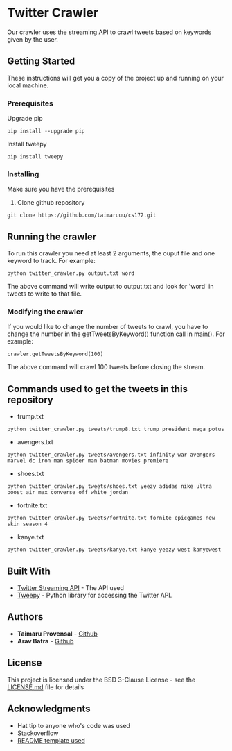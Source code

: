 # Twitter Crawler

Our crawler uses the streaming API to crawl tweets based on keywords given by the user.

## Getting Started

These instructions will get you a copy of the project up and running on your local machine.

### Prerequisites

Upgrade pip

```
pip install --upgrade pip
```
Install tweepy
```
pip install tweepy
```

### Installing

Make sure you have the prerequisites

1. Clone github repository

```
git clone https://github.com/taimaruuu/cs172.git
```

## Running the crawler

To run this crawler you need at least 2 arguments, the ouput file and one keyword to track.
For example:
```
python twitter_crawler.py output.txt word
```
The above command will write output to output.txt and look for 'word' in tweets to write to that file.

### Modifying the crawler

If you would like to change the number of tweets to crawl, you have to change the number in the getTweetsByKeyword() function call in main().
For example:
```
crawler.getTweetsByKeyword(100)
```
The above command will crawl 100 tweets before closing the stream.

## Commands used to get the tweets in this repository

* trump.txt
```
python twitter_crawler.py tweets/trump8.txt trump president maga potus
```

* avengers.txt
```
python twitter_crawler.py tweets/avengers.txt infinity war avengers marvel dc iron man spider man batman movies premiere
```

* shoes.txt
```
python twitter_crawler.py tweets/shoes.txt yeezy adidas nike ultra boost air max converse off white jordan
```

* fortnite.txt
```
python twitter_crawler.py tweets/fortnite.txt fornite epicgames new skin season 4
```

* kanye.txt
```
python twitter_crawler.py tweets/kanye.txt kanye yeezy west kanyewest
```

## Built With

* [Twitter Streaming API](https://developer.twitter.com/en/docs) - The API used
* [Tweepy](http://www.tweepy.org) - Python library for accessing the Twitter API.

## Authors

* **Taimaru Provensal** - [Github](https://github.com/taimaruuu)
* **Arav Batra** - [Github](https://github.com/aravbatra)

## License

This project is licensed under the BSD 3-Clause License - see the [LICENSE.md](LICENSE.md) file for details

## Acknowledgments

* Hat tip to anyone who's code was used
* Stackoverflow
* [README template used](https://gist.github.com/PurpleBooth/109311bb0361f32d87a2)
